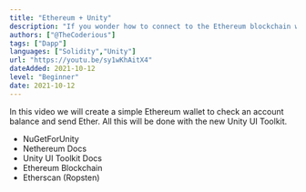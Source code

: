 ```yaml
---
title: "Ethereum + Unity"
description: "If you wonder how to connect to the Ethereum blockchain with Unity, this video is for you!"
authors: ["@TheCoderious"]
tags: ["Dapp"]
languages: ["Solidity","Unity"]
url: "https://youtu.be/sy1wKhAitX4"
dateAdded: 2021-10-12
level: "Beginner"
date: 2021-10-12
---
```


In this video we will create a simple Ethereum wallet to check an account balance and send Ether. All this will be done with the new Unity UI Toolkit.

- NuGetForUnity
- Nethereum Docs
- Unity UI Toolkit Docs
- Ethereum Blockchain
- Etherscan (Ropsten)